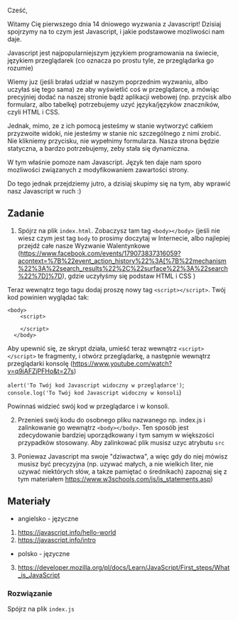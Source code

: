 Cześć,

Witamy Cię pierwszego dnia 14 dniowego wyzwania z Javascript!
Dzisiaj spojrzymy na to czym jest Javascript, i jakie podstawowe mozliwości nam daje.

Javascript jest najpopularniejszym językiem programowania na świecie, językiem przeglądarek (co oznacza po prostu tyle, ze przeglądarka go rozumie)

Wiemy juz (jeśli brałaś udział w naszym poprzednim wyzwaniu, albo uczyłaś się tego sama) ze aby wyświetlić coś w przeglądarce, a mówiąc precyjniej dodać na naszej stronie bądź aplikacji
webowej (np. przycisk albo formularz, albo tabelkę) potrzebujemy uzyć języka/języków znaczników, czyli HTML i CSS.

Jednak, mimo, ze z ich pomocą jesteśmy w stanie wytworzyć całkiem przyzwoite widoki, nie jesteśmy w stanie nic szczególnego z nimi zrobić. Nie klikniemy przycisku, nie wypełnimy formularza. Nasza strona będzie statyczna, a bardzo potrzebujemy, zeby stała się dynamiczna.

W tym właśnie pomoze nam Javascript. Język ten daje nam sporo mozliwości związanych 
z modyfikowaniem zawartości strony.

Do tego jednak przejdziemy jutro, a dzisiaj skupimy się na tym, aby wprawić nasz Javascript w ruch :) 

## Zadanie

1. Spójrz na plik `index.html`. Zobaczysz tam tag `<body></body>` (jeśli nie wiesz czym jest tag `body` to prosimy doczytaj w Internecie, albo najlepiej przejdź całe nasze Wyzwanie Walentynkowe (https://www.facebook.com/events/179073837316059?acontext=%7B%22event_action_history%22%3A[%7B%22mechanism%22%3A%22search_results%22%2C%22surface%22%3A%22search%22%7D]%7D),  gdzie uczyłyśmy się podstaw HTML i CSS
)

Teraz wewnątrz tego tagu dodaj proszę nowy tag `<script></script>`. Twój kod powinien wyglądać tak: 

```
<body>
    <script>

    </script>
  </body> 
```

Aby upewnić się, ze skrypt działa, umieść teraz wewnątrz `<script></script>` 
te fragmenty, i otwórz przeglądarkę, a następnie wewnątrz przeglądarki konsolę (https://www.youtube.com/watch?v=q9jAFZjPFHo&t=27s) 

`alert('To Twój kod Javascript widoczny w przeglądarce')`;
`console.log('To Twój kod Javascript widoczny w konsoli`)

Powinnaś widzieć swój kod w przeglądarce i w konsoli. 

2. Przenieś swój kodu do osobnego pliku nazwanego np. index.js i zalinkowanie go wewnątrz `<body></body>`.  Ten sposób jest zdecydowanie bardziej uporządkowany i tym samym w większości przypadków stosowany. Aby zalinkować plik musisz
uzyc atrybutu `src` 

3. Poniewaz Javascript ma swoje "dziwactwa", a więc gdy do niej mówisz musisz być precyzyjna (np. uzywać małych, a nie wielkich liter, nie uzywać niektórych słów, a 
takze pamiętać o średnikach) zapoznaj się z tym materiałem https://www.w3schools.com/js/js_statements.asp)

## Materiały

- angielsko - języczne
1. https://javascript.info/hello-world
2. https://javascript.info/intro

- polsko - języczne 

3. https://developer.mozilla.org/pl/docs/Learn/JavaScript/First_steps/What_is_JavaScript

### Rozwiązanie

Spójrz na plik `index.js`